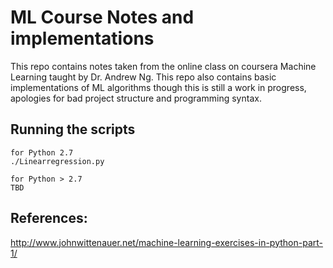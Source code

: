 # ML Course Notes and implementations

This repo contains notes taken from the online class on coursera Machine Learning taught by Dr. Andrew Ng. This repo also contains
basic implementations of ML algorithms though this is still a work in progress, apologies for bad project structure and programming syntax.

## Running the scripts
```
for Python 2.7
./Linearregression.py

for Python > 2.7
TBD
```

## References:
http://www.johnwittenauer.net/machine-learning-exercises-in-python-part-1/
